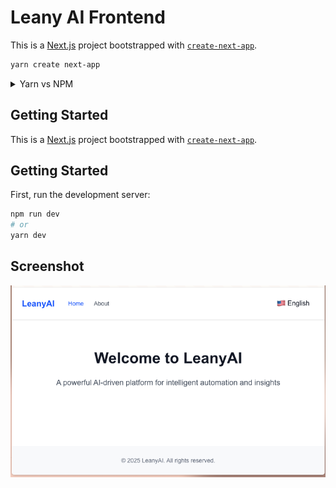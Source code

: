 # Leany AI Frontend

This is a [Next.js](https://nextjs.org/) project bootstrapped with [`create-next-app`](https://github.com/vercel/next.js/tree/canary/packages/create-next-app). 

```bash
yarn create next-app
```
<details>
    <summary>Yarn vs NPM</summary>

| 特性 | Yarn | NPM |
|------|------|-----|
| 安装速度 | 通常更快（并行安装） | 较慢（顺序安装） |
| 安全性 | 使用校验和验证包完整性 | npm 5+也添加了类似功能 |
| 确定性 | 通过yarn.lock确保一致安装 | 通过package-lock.json确保一致性 |
| 缓存系统 | 离线缓存，重装更快 | 也有缓存但实现不同 |

常用命令对比

| 操作 | Yarn | NPM |
|------|------|-----|
| 安装依赖 | `yarn` 或 `yarn install` | `npm install` |
| 添加依赖 | `yarn add [package]` | `npm install [package]` |
| 添加开发依赖 | `yarn add [package] --dev` | `npm install [package] --save-dev` |
| 移除依赖 | `yarn remove [package]` | `npm uninstall [package]` |
| 升级依赖 | `yarn upgrade [package]` | `npm update [package]` |
</details>



## Getting Started



This is a [Next.js](https://nextjs.org) project bootstrapped with [`create-next-app`](https://nextjs.org/docs/app/api-reference/cli/create-next-app).

## Getting Started

First, run the development server:

```bash
npm run dev
# or
yarn dev
```


## Screenshot
![alt text](../images/image.png)